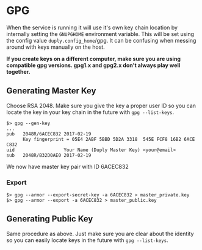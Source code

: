 
# GPG

When the service is running it will use it's own key chain location by
internally setting the `GNUPGHOME` environment variable. This will be set
using the config value `duply.config_home`/gpg. It can be confusing
when messing around with keys manually on the host.

**If you create keys on a different computer, make sure you are using
compatible gpg versions. gpg1.x and gpg2.x don't always play well together.**

## Generating Master Key

Choose RSA 2048. Make sure you give the key a proper user ID so you can locate
the key in your key chain in the future with `gpg --list-keys`.
```
$> gpg --gen-key
...
pub   2048R/6ACEC832 2017-02-19
      Key fingerprint = 05E4 2ABF 5BBD 5D2A 3318  545E FCF8 16B2 6ACE C832
uid                  Your Name (Duply Master Key) <your@email>
sub   2048R/B32D0AE0 2017-02-19
```

We now have master key pair with ID 6ACEC832

### Export
```
$> gpg --armor --export-secret-key -a 6ACEC832 > master_private.key
$> gpg --armor --export -a 6ACEC832 > master_public.key
```

## Generating Public Key

Same procedure as above. Just make sure you are clear about the identity
so you can easily locate keys in the future with `gpg --list-keys`.
